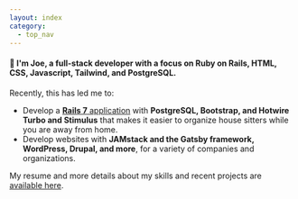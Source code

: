 ```yaml
---
layout: index
category:
  - top_nav
---
```


#### 👋 I'm Joe, a full-stack developer with a focus on Ruby on Rails, HTML, CSS, Javascript, Tailwind, and PostgreSQL.

Recently, this has led me to:
- Develop a [**Rails 7** application](/projects/extendedaway) with **PostgreSQL, Bootstrap, and Hotwire Turbo and Stimulus** that makes it easier to organize house sitters while you are away from home.
- Develop websites with **JAMstack and the Gatsby framework, WordPress, Drupal, and more**, for a variety of companies and organizations.

My resume and more details about my skills and recent projects are [available here](/resume).
